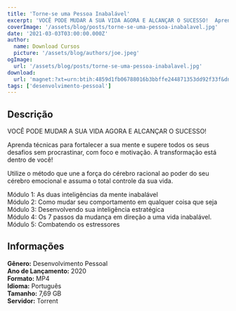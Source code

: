 ```yaml
---
title: 'Torne-se uma Pessoa Inabalável'
excerpt: 'VOCÊ PODE MUDAR A SUA VIDA AGORA E ALCANÇAR O SUCESSO!  Aprenda técnicas para fortalecer a sua mente e supere todos os seus desafios sem procrastinar, com foco e motivação. A transformação está dentro de você!  Utilize o método que une a força do cérebro racional ao poder do seu cérebro'
coverImage: '/assets/blog/posts/torne-se-uma-pessoa-inabalavel.jpg'
date: '2021-03-03T03:00:00.000Z'
author:
  name: Download Cursos
  picture: '/assets/blog/authors/joe.jpeg'
ogImage:
  url: '/assets/blog/posts/torne-se-uma-pessoa-inabalavel.jpg'
download:
  url: 'magnet:?xt=urn:btih:4859d1fb06788016b3bbffe244871353dd92f33f&dn=Inabal%c3%a1vel%20-%20Conrado%20Adolpho&tr=udp%3a%2f%2ftracker.openbittorrent.com%3a1337%2fannounce&tr=udp%3a%2f%2ftracker.opentrackr.org%3a1337%2fannounce'
tags: ['desenvolvimento-pessoal']
---
```

<h2>Descrição</h2>
<p>VOCÊ PODE MUDAR A SUA VIDA AGORA E ALCANÇAR O SUCESSO!</p><p>Aprenda técnicas para fortalecer a sua mente e supere todos os seus desafios sem procrastinar, com foco e motivação. A transformação está dentro de você!</p><p>Utilize o método que une a força do cérebro racional ao poder do seu cérebro emocional e assuma o total controle da sua vida.</p><p>Módulo 1: As duas inteligências da mente inabalável<br/> Módulo 2: Como mudar seu comportamento em qualquer coisa que seja<br/> Módulo 3: Desenvolvendo sua inteligência estratégica<br/> Módulo 4: Os 7 passos da mudança em direção a uma vida inabalável.<br/> Módulo 5: Combatendo os estressores</p><h2>Informações</h2><p><strong>Gênero:</strong> Desenvolvimento Pessoal<br/> <strong>Ano de Lançamento:</strong> 2020<br/> <strong>Formato:</strong> MP4<br/> <strong>Idioma:</strong> Português<br/> <strong>Tamanho:</strong> 7,69 GB<br/> <strong>Servidor:</strong> Torrent</p>